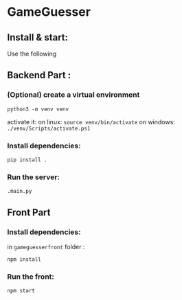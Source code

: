 # GameGuesser

## Install & start:

Use the following


## Backend Part :

### (Optional) create a virtual environment
`python3 -m venv venv`

activate it:
on linux:
`source venv/bin/activate`
on windows:
`./venv/Scripts/activate.ps1`
### Install dependencies:
`pip install .`

### Run the server:
`.main.py`

## Front Part

### Install dependencies:

in `gameguesserfront` folder :

`npm install`

### Run the front:
`npm start`
